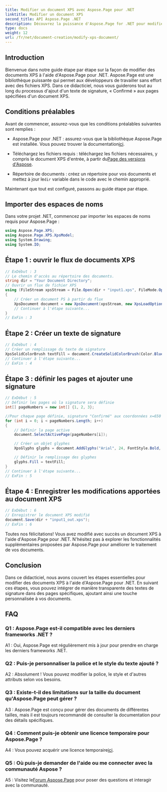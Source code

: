 ```yaml
---
title: Modifier un document XPS avec Aspose.Page pour .NET
linktitle: Modifier un document XPS
second_title: API Aspose.Page .NET
description: Découvrez la puissance d'Aspose.Page for .NET pour modifier sans effort les documents XPS. Suivez notre guide étape par étape, améliorez le traitement de vos documents et ajoutez des textes de signature personnalisés.
type: docs
weight: 12
url: /fr/net/document-creation/modify-xps-document/
---
```

## Introduction

Bienvenue dans notre guide étape par étape sur la façon de modifier des documents XPS à l'aide d'Aspose.Page pour .NET. Aspose.Page est une bibliothèque puissante qui permet aux développeurs de travailler sans effort avec des fichiers XPS. Dans ce didacticiel, nous vous guiderons tout au long du processus d'ajout d'un texte de signature, « Confirmé » aux pages spécifiées d'un document XPS.

## Conditions préalables

Avant de commencer, assurez-vous que les conditions préalables suivantes sont remplies :

- Aspose.Page pour .NET : assurez-vous que la bibliothèque Aspose.Page est installée. Vous pouvez trouver la documentation[ici](https://reference.aspose.com/page/net/).

-  Téléchargez les fichiers requis : téléchargez les fichiers nécessaires, y compris le document XPS d'entrée, à partir du[Page des versions d'Aspose](https://releases.aspose.com/page/net/).

-  Répertoire de documents : créez un répertoire pour vos documents et mettez à jour le`dir` variable dans le code avec le chemin approprié.

Maintenant que tout est configuré, passons au guide étape par étape.

## Importer des espaces de noms

Dans votre projet .NET, commencez par importer les espaces de noms requis pour Aspose.Page :

```csharp
using Aspose.Page.XPS;
using Aspose.Page.XPS.XpsModel;
using System.Drawing;
using System.IO;
```

## Étape 1 : ouvrir le flux de documents XPS

```csharp
// ExDébut : 3
// Le chemin d'accès au répertoire des documents.
string dir = "Your Document Directory";
// Ouvrir un flux de fichier XPS
using (FileStream xpsStream = File.Open(dir + "input1.xps", FileMode.Open, FileAccess.Read))
{
    // Créer un document PS à partir du flux
    XpsDocument document = new XpsDocument(xpsStream, new XpsLoadOptions());
    // Continuer à l'étape suivante...
}
// ExFin : 3
```

## Étape 2 : Créer un texte de signature

```csharp
// ExDébut : 4
// Créer un remplissage du texte de signature
XpsSolidColorBrush textFill = document.CreateSolidColorBrush(Color.BlueViolet);
// Continuer à l'étape suivante...
// ExFin : 4
```

## Étape 3 : définir les pages et ajouter une signature

```csharp
// ExDébut : 5
// Définir les pages où la signature sera définie
int[] pageNumbers = new int[] {1, 2, 3};

//Pour chaque page définie, signature "Confirmé" aux coordonnées x=650 et y=950
for (int i = 0; i < pageNumbers.Length; i++)
{
    // Définir la page active
    document.SelectActivePage(pageNumbers[i]);

    // Créer un objet glyphes
    XpsGlyphs glyphs = document.AddGlyphs("Arial", 24, FontStyle.Bold, 650, 900, "Confirmed");

    // Définir le remplissage des glyphes
    glyphs.Fill = textFill;
}
// Continuer à l'étape suivante...
// ExFin : 5
```

## Étape 4 : Enregistrer les modifications apportées au document XPS

```csharp
// ExDébut : 6
// Enregistrer le document XPS modifié
document.Save(dir + "input1_out.xps");
// ExFin : 6
```

Toutes nos félicitations! Vous avez modifié avec succès un document XPS à l'aide d'Aspose.Page pour .NET. N'hésitez pas à explorer les fonctionnalités supplémentaires proposées par Aspose.Page pour améliorer le traitement de vos documents.

## Conclusion

Dans ce didacticiel, nous avons couvert les étapes essentielles pour modifier des documents XPS à l'aide d'Aspose.Page pour .NET. En suivant ces étapes, vous pouvez intégrer de manière transparente des textes de signature dans des pages spécifiques, ajoutant ainsi une touche personnalisée à vos documents.

## FAQ

### Q1 : Aspose.Page est-il compatible avec les derniers frameworks .NET ?

A1 : Oui, Aspose.Page est régulièrement mis à jour pour prendre en charge les derniers frameworks .NET.

### Q2 : Puis-je personnaliser la police et le style du texte ajouté ?

A2 : Absolument ! Vous pouvez modifier la police, le style et d'autres attributs selon vos besoins.

### Q3 : Existe-t-il des limitations sur la taille du document qu'Aspose.Page peut gérer ?

A3 : Aspose.Page est conçu pour gérer des documents de différentes tailles, mais il est toujours recommandé de consulter la documentation pour des détails spécifiques.

### Q4 : Comment puis-je obtenir une licence temporaire pour Aspose.Page ?

 A4 : Vous pouvez acquérir une licence temporaire[ici](https://purchase.aspose.com/temporary-license/).

### Q5 : Où puis-je demander de l'aide ou me connecter avec la communauté Aspose ?

 A5 : Visitez le[Forum Aspose.Page](https://forum.aspose.com/c/page/39) pour poser des questions et interagir avec la communauté.